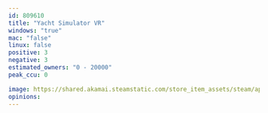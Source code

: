 ```yaml
---
id: 809610
title: "Yacht Simulator VR"
windows: "true"
mac: "false"
linux: false
positive: 3
negative: 3
estimated_owners: "0 - 20000"
peak_ccu: 0

image: https://shared.akamai.steamstatic.com/store_item_assets/steam/apps/809610/header.jpg?t=1560496221
opinions:
---
```

